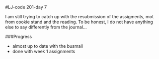 #LJ-code 201-day 7

I am still trying to catch up with the resubmission of the assigments, mot from cookie stand and the reading. To be honest, I do not have anything else to say differently from the journal...

###Progress
- almost up to date with the busmall
- done with week 1 assignments
